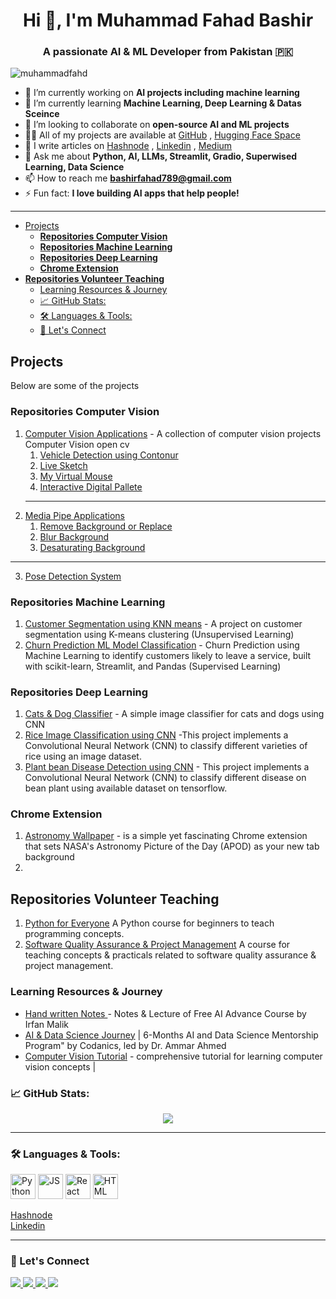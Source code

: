 <h1 align="center">Hi 👋, I'm Muhammad Fahad Bashir</h1>
<h3 align="center">A passionate AI & ML Developer from Pakistan 🇵🇰</h3>
<p align="left"> <img src="https://komarev.com/ghpvc/?username=muhammadfahd&label=Profile%20views&color=0e75b6&style=flat" alt="muhammadfahd" /> </p>

- 🔭 I’m currently working on **AI projects including machine learning**
- 🌱 I’m currently learning **Machine Learning, Deep Learning & Datas Sceince**
- 👯 I’m looking to collaborate on **open-source AI and ML projects**
- 👨‍💻 All of my projects are available at [GitHub](https://github.com/muhammadfahd) , [Hugging Face Space](https://huggingface.co/mfahadkhan)
- 📝 I write articles on [Hashnode](https://mfahadbashir.hashnode.dev/) , [Linkedin](https://www.linkedin.com/in/mfahadbashir/recent-activity/articles/) , [Medium](https://medium.com/@mfahadbashir)
- 💬 Ask me about **Python, AI, LLMs, Streamlit, Gradio, Superwised Learning, Data Science**
- 📫 How to reach me **bashirfahad789@gmail.com**
- ⚡ Fun fact: **I love building AI apps that help people!**

---



- [Projects](#projects)
  - [**Repositories Computer Vision**](#repositories-computer-vision)
  - [**Repositories Machine Learning**](#repositories-machine-learning)
  - [**Repositories Deep Learning**](#repositories-deep-learning)
  - [**Chrome Extension**](#chrome-extension)
- [**Repositories Volunteer Teaching**](#repositories-volunteer-teaching)
  - [Learning Resources \& Journey](#learning-resources--journey)
  - [📈 GitHub Stats:](#-github-stats)
  - [🛠️ Languages \& Tools:](#️-languages--tools)
  - [🙌 Let's Connect](#-lets-connect)



## Projects
Below are some of the projects
### **Repositories Computer Vision**
1. [Computer Vision Applications](https://github.com/muhammadfahd/Computer-Vision-Applications) - A collection of computer vision projects Computer Vision open cv
   1. [Vehicle Detection using Contonur](https://github.com/muhammadfahd/Computer-Vision-Applications/tree/main/1-Vehicle%20Detetion%20using%20contour%20concept)
   2. [Live Sketch](https://github.com/muhammadfahd/Computer-Vision-Applications/tree/main/2-Live%20Sketch)
   3. [My Virtual Mouse](https://github.com/muhammadfahd/Computer-Vision-Applications/tree/main/3-My%20Virtual%20Mouse)
   4. [Interactive Digital Pallete](https://github.com/muhammadfahd/Computer-Vision-Applications/tree/main/4-Interactive%20Digital%20pallete)
   ---
2. [Media Pipe Applications](https://github.com/muhammadfahd/medipipe_applications) 
   1. [Remove Background or Replace](https://github.com/muhammadfahd/medipipe_applications/tree/main/1-Background%20remove%20or%20replace)
   2. [Blur Background](https://github.com/muhammadfahd/medipipe_applications/tree/main/2-Blur%20Background)
   3. [Desaturating Background](https://github.com/muhammadfahd/medipipe_applications/tree/main/3-Desaturating%20background)
---
3. [Pose Detection System](https://github.com/muhammadfahd/Pose_Detection_System)



### **Repositories Machine Learning**
1. [Customer Segmentation using KNN means](https://github.com/muhammadfahd/customer_segmentation_using_kmeans) - A project on customer segmentation using K-means clustering (Unsupervised Learning)
2. [Churn Prediction ML Model Classification](https://github.com/muhammadfahd/churn_prediction_ml_model_-classification-) - Churn Prediction using Machine Learning to identify customers likely to leave a service, built with scikit-learn, Streamlit, and Pandas (Supervised Learning)




### **Repositories Deep Learning**
1. [Cats & Dog Classifier](https://github.com/muhammadfahd/cats-and-dogs-classifier) - A simple image classifier for cats and dogs using CNN 
2. [Rice Image Classification using CNN](https://github.com/muhammadfahd/CNN-implementation-using-rice-image) -This project implements a Convolutional Neural Network (CNN) to classify different varieties of rice using an image dataset.
3. [Plant bean Disease Detection using CNN](https://github.com/muhammadfahd/plant-disease-detection-using-cnn-) - This project implements a Convolutional Neural Network (CNN) to classify different disease on bean plant using available dataset on tensorflow.


### **Chrome Extension** 
1. [Astronomy Wallpaper](https://github.com/muhammadfahd/astronomy-wallpaper) -  is a simple yet fascinating Chrome extension that sets NASA's Astronomy Picture of the Day (APOD) as your new tab background
2. 


## **Repositories Volunteer Teaching**
1. [Python for Everyone](https://github.com/muhammadfahd/python-for-everyone-course) A Python course for beginners to teach programming concepts.  
2. [Software Quality Assurance & Project Management](https://github.com/muhammadfahd/sqa_and_pm_course_live_classes) A course for teaching concepts & practicals related to software quality assurance & project management.



### Learning Resources & Journey 

* [Hand written Notes ](https://github.com/muhammadfahd/advace_ai_course_notes) - Notes & Lecture of Free AI Advance Course by Irfan Malik 
* [AI & Data Science Journey](https://github.com/muhammadfahd/AI_DataScience_Journey) | 6-Months AI and Data Science Mentorship Program" by Codanics, led by Dr. Ammar Ahmed
* [Computer Vision Tutorial](https://github.com/muhammadfahd/computer_vision_tutorial-mini-application) -  comprehensive tutorial for learning computer vision concepts |

















### 📈 GitHub Stats:
<p align="center">
  <img src="https://github-readme-stats.vercel.app/api?username=muhammadfahd&show_icons=true&theme=radical" />
</p>


---
### 🛠️ Languages & Tools:
<p align="left">
  <img src="https://cdn.jsdelivr.net/gh/devicons/devicon/icons/python/python-original.svg" alt="Python" width="40" height="40"/>
  <img src="https://cdn.jsdelivr.net/gh/devicons/devicon/icons/javascript/javascript-original.svg" alt="JS" width="40" height="40"/>
  <img src="https://cdn.jsdelivr.net/gh/devicons/devicon/icons/react/react-original.svg" alt="React" width="40" height="40"/>
  <img src="https://cdn.jsdelivr.net/gh/devicons/devicon/icons/html5/html5-original.svg" alt="HTML" width="40" height="40"/>
</p>

 [Hashnode](https://mfahadbashir.hashnode.dev/)  
 [Linkedin](https://www.linkedin.com/in/mfahadbashir/recent-activity/articles/)




---
### 🙌 Let's Connect
<p align="left">
  <a href="https://www.linkedin.com/in/mfahadbashir/">
    <img src="https://img.shields.io/badge/LinkedIn-blue?style=for-the-badge&logo=linkedin" />
  </a>
  <a href="mailto:mfahadbashir@gmail.com">
    <img src="https://img.shields.io/badge/Gmail-red?style=for-the-badge&logo=gmail&logoColor=white" />
  </a>
  <a href="https://github.com/muhammadfahd">
    <img src="https://img.shields.io/badge/GitHub-black?style=for-the-badge&logo=github&logoColor=white" />
  </a>
  <a href="https://www.youtube.com/@mfahadbashir45">
    <img src="https://img.shields.io/badge/YouTube-%23FF0000?style=for-the-badge&logo=youtube&logoColor=white" />
  </a>
</p>
